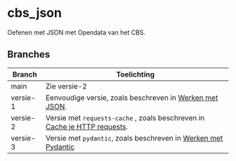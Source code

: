 # cbs_json
Oefenen met JSON met Opendata van het CBS.

## Branches

| Branch   | Toelichting                                                                                                                   |
|----------|-------------------------------------------------------------------------------------------------------------------------------|
| main     | Zie versie-2                                                                                                                  |
| versie-1 | Eenvoudige versie, zoals beschreven in  [Werken met JSON](https://python-cursus.nl/blog/werken-met-json/).                    |
| versie-2 | Versie met  `requests-cache` , zoals beschreven in  [Cache je HTTP requests]( https://python-cursus.nl/blog/requests-cache/). |
| versie-3 | Versie met `pydantic`, zoals beschreven in [Werken met Pydantic](https://python-cursus.nl/blog/json-en-pydantic/)             |
